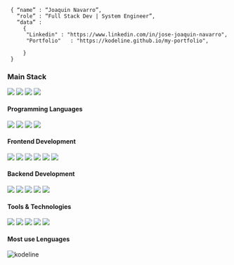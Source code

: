 
```shell
 { “name” : “Joaquin Navarro”,
   “role” : “Full Stack Dev | System Engineer”,
   “data” : 
     { 
      "Linkedin" : "https://www.linkedin.com/in/jose-joaquin-navarro", 
      "Portfolio"   : "https://kodeline.github.io/my-portfolio",
    
     }
 }
```

<h3>
  Main Stack
</h3> 
<p>
  <img src="https://img.shields.io/badge/React-20232A?style=for-the-badge&logo=react&logoColor=61DAFB">
  <img src="https://img.shields.io/badge/TailwindCSS-white?style=for-the-badge&logo=tailwindcss&logoColor=#38bdf8">
  <img src="https://img.shields.io/badge/Node.js-339933?style=for-the-badge&logo=nodedotjs&logoColor=white">
  <img src="https://img.shields.io/badge/Express.js-000000?style=for-the-badge&logo=express&logoColor=white">
</p>
  
<h4>Programming Languages</h4>
<p>
  <img src="https://img.shields.io/badge/TypeScript-3178c6?style=for-the-badge&logo=typescript&logoColor=white">
  <img src="https://img.shields.io/badge/JavaScript-F7DF1E?style=for-the-badge&logo=javascript&logoColor=black">
  <img src="https://img.shields.io/badge/Python-3b77a8?style=for-the-badge&logo=python&logoColor=feda4a">
  <img src="https://img.shields.io/badge/Java-ED8B00?style=for-the-badge&logo=openjdk&logoColor=white">
 
</p>
<h4>Frontend Development</h4>
<p>
  <img src="https://img.shields.io/badge/HTML5-E34F26?style=for-the-badge&logo=html5&logoColor=white">
  <img src="https://img.shields.io/badge/CSS3-1572B6?style=for-the-badge&logo=css3&logoColor=white">
  <img src="https://img.shields.io/badge/React-20232A?style=for-the-badge&logo=react&logoColor=61DAFB">
  <img src="https://img.shields.io/badge/Bootstrap-6e2cf2?style=for-the-badge&logo=bootstrap&logoColor=white">
  <!-- <img src="https://img.shields.io/badge/Angular-DD0031?style=for-the-badge&logo=angular&logoColor=white"> -->
  <img src="https://img.shields.io/badge/TailwindCSS-076068?style=for-the-badge&logo=tailwindcss&logoColor=#38bdf8">
  <img src="https://img.shields.io/badge/Next.Js-000000?style=for-the-badge&logo=next.js&logoColor=white">
</p>
<h4>Backend Development</h4>
<p>
  <img src="https://img.shields.io/badge/Node.js-339933?style=for-the-badge&logo=nodedotjs&logoColor=white">
  <img src="https://img.shields.io/badge/Express.js-000000?style=for-the-badge&logo=express&logoColor=white">
  <img src="https://img.shields.io/badge/MongoDB-white?style=for-the-badge&logo=mongodb&logoColor=4EA94B">
  <img src="https://img.shields.io/badge/django-0C4B33?style=for-the-badge&logo=django&logoColor=white">
  <img src="https://img.shields.io/badge/MySQL-005C84?style=for-the-badge&logo=mysql&logoColor=white">
  
</p>
<h4>Tools & Technologies</h4>
<p>
  <img src="https://img.shields.io/badge/Git-F05032?style=for-the-badge&logo=git&logoColor=white">
  <img src="https://img.shields.io/badge/GitHub-100000?style=for-the-badge&logo=github&logoColor=white">
  <img src="https://img.shields.io/badge/Linux-FCC624?style=for-the-badge&logo=linux&logoColor=black">
  <img src="https://img.shields.io/badge/Notion-000000?style=for-the-badge&logo=notion&logoColor=white">
  <img src="https://img.shields.io/badge/Postman-FF6C37?style=for-the-badge&logo=Postman&logoColor=white">
  <!-- <img src="https://img.shields.io/badge/Heroku-430098?style=for-the-badge&logo=heroku&logoColor=white"> -->
  <!-- <img src="https://img.shields.io/badge/Vercel-000000?style=for-the-badge&logo=vercel&logoColor=white"> -->
</p>
<h4>Most use Lenguages</h4>
<p><img align="left" src="https://github-readme-stats.vercel.app/api/top-langs?username=kodeline&show_icons=true&locale=en&layout=compact&theme=tokyonight" alt="kodeline" /></p>
</br>
